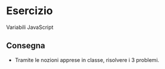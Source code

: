 Esercizio
===
Variabili JavaScript
## Consegna

- Tramite le nozioni apprese in classe, risolvere i 3 problemi. 